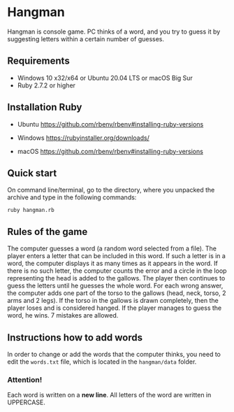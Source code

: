 Hangman
=
Hangman is console game. PC thinks of a word, and you try to guess it by suggesting letters within a certain number
of guesses.

Requirements
-
* Windows 10 x32/x64 or Ubuntu 20.04 LTS or macOS Big Sur
* Ruby 2.7.2  or higher

Installation Ruby
-

* Ubuntu
https://github.com/rbenv/rbenv#installing-ruby-versions

* Windows
https://rubyinstaller.org/downloads/

* macOS
https://github.com/rbenv/rbenv#installing-ruby-versions

Quick start
-
On command line/terminal, go to the directory, where you unpacked the archive and type in the following commands:

`ruby hangman.rb`

Rules of the game
-
The computer guesses a word (a random word selected from a file). The player enters a letter that can be included in
this word. If such a letter is in a word, the computer displays it as many times as it appears in the word. If there is
no such letter, the computer counts the error and a circle in the loop representing the head is added to the gallows.
The player then continues to guess the letters until he guesses the whole word. For each wrong answer, the computer adds
one part of the torso to the gallows (head, neck, torso, 2 arms and 2 legs).
If the torso in the gallows is drawn completely, then the player loses and is considered hanged. If the player manages
to guess the word, he wins. 7 mistakes are allowed.

Instructions how to add words
-
In order to change or add the words that the computer thinks, you need to edit the `words.txt` file, which is located
in the `hangman/data` folder.
### Attention!
Each word is written on a **new line**. All letters of the word are written in UPPERCASE.
